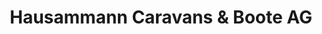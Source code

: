 ---
title: "Hausammann Caravans & Boote AG"
url: /uttwil/hausammann-caravans-und-boote-ag/
shop: Wohnwagen
---
